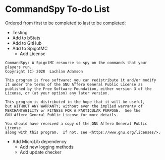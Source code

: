 # CommandSpy To-do List
Ordered from first to be completed to last to be completed:
* Testing
* Add to bStats
* Add to GitHub
* Add to SpigotMC
    * Add License
```
CommandSpy: A SpigotMC resource to spy on the commands that your players run.
Copyright (C) 2020  Lachlan Adamson

This program is free software: you can redistribute it and/or modify
it under the terms of the GNU Affero General Public License as
published by the Free Software Foundation, either version 3 of the
License, or (at your option) any later version.

This program is distributed in the hope that it will be useful,
but WITHOUT ANY WARRANTY; without even the implied warranty of
MERCHANTABILITY or FITNESS FOR A PARTICULAR PURPOSE.  See the
GNU Affero General Public License for more details.

You should have received a copy of the GNU Affero General Public License
along with this program.  If not, see <https://www.gnu.org/licenses/>.
```
* Add MicroLib dependency
    * Add new logging methods
    * Add update checker